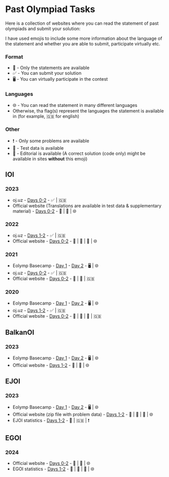 # Past Olympiad Tasks

Here is a collection of websites where you can read the statement of past olympiads and submit your solution:

I have used emojis to include some more information about the language of the statement and whether you are able to submit, participate virtually etc. 

### Format
 - :page_facing_up:	- Only the statements are available
 - :white_check_mark: - You can submit your solution
 - :desktop_computer:	- You can virtually participate in the contest

### Languages
 - :globe_with_meridians: - You can read the statement in many different languages
 - Otherwise, tha flag(s) represent the languages the statement is available in (for example, :uk: for english)

### Other
 - :exclamation:	- Only some problems are available
 - :paperclip: - Test data is available
 - :notebook_with_decorative_cover: - Editorial is available (A correct solution (code only) might be available in sites **without** this emoji)

## IOI
### 2023
 - oj.uz - [Days 0-2](https://oj.uz/problems/source/642) - :white_check_mark: | :uk:
 - Official website (Translations are available in test data & supplementary material) - [Days 0-2](https://ioi2023.hu/tasks/index.html) - :page_facing_up: | :paperclip: | :globe_with_meridians:

### 2022
 - oj.uz - [Days 1-2](https://oj.uz/problems/source/614) - :white_check_mark: | :uk:
 - Official website - [Days 0-2](https://ioi2022.id/tasks/) - :page_facing_up: | :paperclip: | :notebook_with_decorative_cover: | :globe_with_meridians:

### 2021
 - Eolymp Basecamp - [Day 1](https://basecamp.eolymp.com/en/contests/a1mg2l1ev55cpb62glnl8bj4ds) - [Day 2](https://basecamp.eolymp.com/en/contests/rt2dmf377d5v96icl7oakaspm8) - :desktop_computer: | :globe_with_meridians:
 - oj.uz - [Days 0-2](https://oj.uz/problems/source/575) - :white_check_mark: | :uk:
 - Official website - [Days 0-2](https://ioi2021.sg/ioi-2021-tasks/) - :page_facing_up: | :paperclip: | :uk:

### 2020
 - Eolymp Basecamp - [Day 1](https://basecamp.eolymp.com/en/contests/ug2a4hg2913p591nadvccmqh84) - [Day 2](https://basecamp.eolymp.com/en/contests/s20jsqagrd3l900gra2ahoehak) - :desktop_computer: | :globe_with_meridians:
 - oj.uz - [Days 1-2](https://oj.uz/problems/source/531) - :white_check_mark: | :uk:
 - Official website - [Days 0-2](https://ioi2020.sg/ioi-2020-tasks/) - :page_facing_up: | :paperclip: | :notebook_with_decorative_cover: | :uk:

## BalkanOI
### 2023
 - Eolymp Basecamp - [Day 1](https://basecamp.eolymp.com/en/contests/t26aup2g590ur5168tirg6k000) - [Day 2](https://basecamp.eolymp.com/en/contests/6d83teuuvp2id809prnuq7q6qs) - :desktop_computer: | :globe_with_meridians:
 - Official website - [Days 1-2](https://boi2023.zotks.si/tasks/) - :page_facing_up: | :paperclip: | :globe_with_meridians:

## EJOI
### 2023
 - Eolymp Basecamp - [Day 1](https://basecamp.eolymp.com/en/contests/bhk3kdivet0n3b0en6tu1dv1es) - [Day 2](https://basecamp.eolymp.com/en/contests/ngicgbh6t97dfeupapnbhm6q8k) - :desktop_computer: | :globe_with_meridians:
 - Official website (zip file with problem data) - [Days 1-2](https://ejoi2023.kiu.edu.ge/en/Home/ProblmeData) - :page_facing_up: | :paperclip: | :notebook_with_decorative_cover: | :globe_with_meridians:
 - EJOI statistics - [Days 1-2](https://olympiads.jsoft.am/Olympiads/Details/2067#) - :page_facing_up: | :uk: | :exclamation:

## EGOI
### 2024
 - Official website - [Days 0-2](https://wiki.egoi2024.nl/en/tasks) - :page_facing_up: | :notebook_with_decorative_cover: | :globe_with_meridians:
 - EGOI statistics - [Days 1-2](https://stats.egoi.org/editions/2024/editions) - :page_facing_up: | :paperclip: | :notebook_with_decorative_cover: | :globe_with_meridians:
